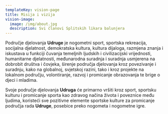 ```yaml
---
templateKey: vision-page
title: Misija i vizija
vision-image:
  image: /img/about.jpg
  description: Svi članovi Splitskih likara balunjera
---
```

Područje djelovanja **Udruge** je nogometni sport, sportska rekreacija,
socijalna djelatnost, demokratska kultura, kultura dijaloga, razmjena znanja i
iskustava u funkciji čuvanja temeljnih ljudskih i civilizacijski vrijednosti,
humanitarne djelatnosti, međunarodna suradnja i suradnja usmjerena na dobrobit
društva i čovjeka, širenje područja djelovanja kroz povezivanje i suradnju,
kako na globalnoj, svjetskoj razini, tako i kroz projekte na lokalnom
području, volontiranje, razvoj i promicanje obrazovanja te brige o djeci i
mladima. 

Svoje područje djelovanja **Udruga** će primarno vršiti kroz sport, sportsku
kulturu i promicanje sporta kao zdravog načina života i poveznice među
ljudima, koristeći sve pozitivne elemente sportske kulture za promicanje
područja rada **Udruge**, posebice preko nogometa i nogometne igre.